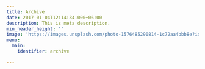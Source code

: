 ```yaml
---
title: Archive
date: 2017-01-04T12:14:34.000+06:00
description: This is meta description.
min_header_height: ''
image: 'https://images.unsplash.com/photo-1576485290814-1c72aa4bbb8e?ixid=MnwxMjA3fDB8MHxwaG90by1wYWdlfHx8fGVufDB8fHx8&ixlib=rb-1.2.1&auto=format&fit=crop&w=1500&q=80'
menu:
  main:
    identifier: archive

---
```

